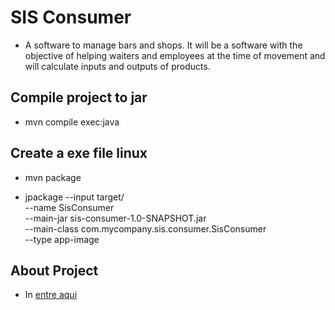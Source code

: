 # SIS Consumer

- A software to manage bars and shops. It will be a software with the objective of helping waiters and employees at the time of movement and will calculate inputs and outputs of products.


## Compile project to jar
	
- mvn compile exec:java


## Create a exe file linux 

- mvn package

- jpackage --input target/ \
         --name SisConsumer \
         --main-jar sis-consumer-1.0-SNAPSHOT.jar \
         --main-class com.mycompany.sis.consumer.SisConsumer \
         --type app-image

## About Project

- In [entre aqui](about)
